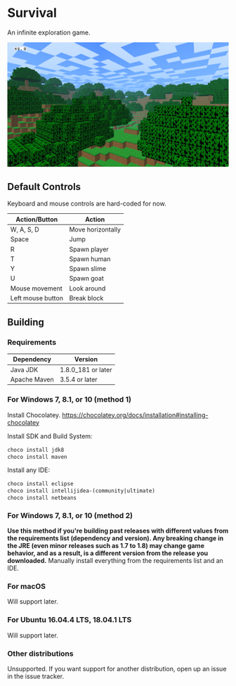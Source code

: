 Survival
========

An infinite exploration game.

![Screenshot](/screenshot.png?raw=true)

Default Controls
----------------
Keyboard and mouse controls are hard-coded for now.

| Action/Button     | Action            |
|-------------------|-------------------|
| W, A, S, D        | Move horizontally |
| Space             | Jump              |
| R                 | Spawn player      |
| T                 | Spawn human       |
| Y                 | Spawn slime       |
| U                 | Spawn goat        |
| Mouse movement    | Look around       |
| Left mouse button | Break block       |

Building
--------

### Requirements
| Dependency   | Version            |
|--------------|--------------------|
| Java JDK     | 1.8.0_181 or later |
| Apache Maven | 3.5.4 or later     |

### For Windows 7, 8.1, or 10 (method 1)
Install Chocolatey.
https://chocolatey.org/docs/installation#installing-chocolatey

Install SDK and Build System:
```
choco install jdk8
choco install maven
```

Install any IDE:
```
choco install eclipse
choco install intellijidea-(community|ultimate)
choco install netbeans
```

### For Windows 7, 8.1, or 10 (method 2)
**Use this method if you're building past releases with different values from the requirements list (dependency and version). Any breaking change in the JRE (even minor releases such as 1.7 to 1.8) may change game behavior, and as a result, is a different version from the release you downloaded.**
Manually install everything from the requirements list and an IDE.

### For macOS
Will support later.

### For Ubuntu 16.04.4 LTS, 18.04.1 LTS
Will support later.

### Other distributions
Unsupported.
If you want support for another distribution, open up an issue in the issue tracker.
